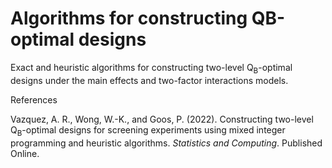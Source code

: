 # Algorithms for constructing QB-optimal designs
Exact and heuristic algorithms for constructing two-level Q<sub>B</sub>-optimal designs under the main effects and two-factor interactions models.

References

Vazquez, A. R., Wong, W.-K., and Goos, P. (2022). Constructing two-level Q<sub>B</sub>-optimal designs for screening experiments using mixed integer programming and heuristic algorithms. _Statistics and Computing_. Published Online.
